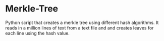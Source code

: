 # Merkle-Tree

Python script that creates a merkle tree using different hash algorithms. It reads in a million lines of text from a text file and and creates leaves for each line using the hash value.
